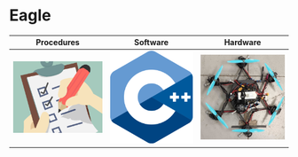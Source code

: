 # Eagle

| Procedures | Software | Hardware |
| -  | - | - |
| <a href="/eagle/procedures/README.md"><img src="/img/procedures.png" width="350"></a> | <a href="/eagle/software/README.md"><img src="/img/cpp_icon.png" width="350"></a> | <a href="/eagle/hardware/README.md"><img src="/img/borinot.jpg" width="350"></a> |
